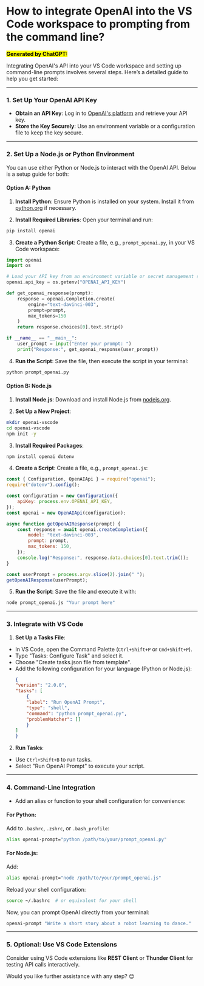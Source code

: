 <!-- markdownlint-disable MD001 MD022 MD026 MD029 MD031 MD032 MD033 MD040 MD041 -->
<!-- /* cspell:locale en */ -->
<!-- /* cSpell:disable */ -->
<!-- LTeX: language=en-US-->
<!-- LTeX: enabled=false -->
# How to integrate OpenAI into the VS Code workspace to prompting from the command line?

<mark>**Generated by ChatGPT:**</mark>
<!-- source: https://chatgpt.com/c/6787947b-1738-8001-9e18-fe41fadc12fe -->

Integrating OpenAI's API into your VS Code workspace and setting up command-line prompts involves several steps. Here’s a detailed guide to help you get started:

---

### 1. **Set Up Your OpenAI API Key**
- **Obtain an API Key**: Log in to [OpenAI's platform](https://platform.openai.com/) and retrieve your API key.
- **Store the Key Securely**: Use an environment variable or a configuration file to keep the key secure.

---

### 2. **Set Up a Node.js or Python Environment**
You can use either Python or Node.js to interact with the OpenAI API. Below is a setup guide for both:

#### **Option A: Python**
1. **Install Python**:
Ensure Python is installed on your system. Install it from [python.org](https://www.python.org/) if necessary.

2. **Install Required Libraries**:
Open your terminal and run:
```bash
pip install openai
```

3. **Create a Python Script**:
Create a file, e.g., `prompt_openai.py`, in your VS Code workspace:
```python
import openai
import os

# Load your API key from an environment variable or secret management service
openai.api_key = os.getenv("OPENAI_API_KEY")

def get_openai_response(prompt):
    response = openai.Completion.create(
        engine="text-davinci-003",
        prompt=prompt,
        max_tokens=150
    )
    return response.choices[0].text.strip()

if __name__ == "__main__":
    user_prompt = input("Enter your prompt: ")
    print("Response:", get_openai_response(user_prompt))
```

4. **Run the Script**:
Save the file, then execute the script in your terminal:
```bash
python prompt_openai.py
```

#### **Option B: Node.js**
1. **Install Node.js**:
Download and install Node.js from [nodejs.org](https://nodejs.org/).

2. **Set Up a New Project**:
```bash
mkdir openai-vscode
cd openai-vscode
npm init -y
```

3. **Install Required Packages**:
```bash
npm install openai dotenv
```

4. **Create a Script**:
Create a file, e.g., `prompt_openai.js`:
```javascript
const { Configuration, OpenAIApi } = require("openai");
require("dotenv").config();

const configuration = new Configuration({
    apiKey: process.env.OPENAI_API_KEY,
});
const openai = new OpenAIApi(configuration);

async function getOpenAIResponse(prompt) {
    const response = await openai.createCompletion({
        model: "text-davinci-003",
        prompt: prompt,
        max_tokens: 150,
    });
    console.log("Response:", response.data.choices[0].text.trim());
}

const userPrompt = process.argv.slice(2).join(" ");
getOpenAIResponse(userPrompt);
```

5. **Run the Script**:
Save the file and execute it with:
```bash
node prompt_openai.js "Your prompt here"
```

---

### 3. **Integrate with VS Code**
1. **Set Up a Tasks File**:
- In VS Code, open the Command Palette (`Ctrl+Shift+P` or `Cmd+Shift+P`).
- Type "Tasks: Configure Task" and select it.
- Choose "Create tasks.json file from template".
- Add the following configuration for your language (Python or Node.js):
    ```json
    {
    "version": "2.0.0",
    "tasks": [
        {
        "label": "Run OpenAI Prompt",
        "type": "shell",
        "command": "python prompt_openai.py",
        "problemMatcher": []
        }
    ]
    }
    ```

2. **Run Tasks**:
- Use `Ctrl+Shift+B` to run tasks.
- Select "Run OpenAI Prompt" to execute your script.

---

### 4. **Command-Line Integration**
- Add an alias or function to your shell configuration for convenience:

#### **For Python**:
Add to `.bashrc`, `.zshrc`, or `.bash_profile`:
```bash
alias openai-prompt="python /path/to/your/prompt_openai.py"
```

#### **For Node.js**:
Add:
```bash
alias openai-prompt="node /path/to/your/prompt_openai.js"
```

Reload your shell configuration:
```bash
source ~/.bashrc  # or equivalent for your shell
```

Now, you can prompt OpenAI directly from your terminal:
```bash
openai-prompt "Write a short story about a robot learning to dance."
```

---

### 5. **Optional: Use VS Code Extensions**
Consider using VS Code extensions like **REST Client** or **Thunder Client** for testing API calls interactively.

Would you like further assistance with any step? 😊